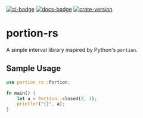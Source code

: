[![ci-badge][]][ci] [![docs-badge][]][docs] [![crate-version]][crate-link]

# portion-rs

A simple interval library inspired by Python's `portion`.

## Sample Usage
```rust
use portion_rs::Portion;

fn main() {
    let a = Portion::closed(2, 3);
    println!("{}", a);
}
```

[ci]: https://github.com/Elinvynia/portion-rs/actions?query=workflow%3ARust
[ci-badge]: https://img.shields.io/github/workflow/status/Elinvynia/portion-rs/Rust/master?style=flat-square
[docs]: https://docs.rs/portion-rs
[docs-badge]: https://img.shields.io/badge/docs-online-5023dd.svg?style=flat-square
[crate-link]: https://crates.io/crates/portion-rs
[crate-version]: https://img.shields.io/crates/v/portion-rs.svg?style=flat-square
